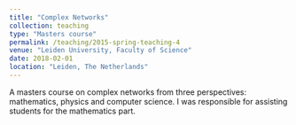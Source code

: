 ```yaml
---
title: "Complex Networks"
collection: teaching
type: "Masters course"
permalink: /teaching/2015-spring-teaching-4
venue: "Leiden University, Faculty of Science"
date: 2018-02-01
location: "Leiden, The Netherlands"
---
```


A masters course on complex networks from three perspectives: mathematics, physics and computer science. I was responsible for assisting students for the mathematics part.
